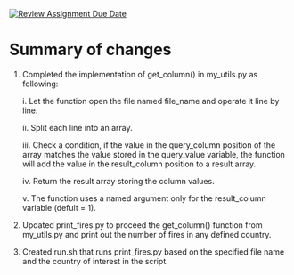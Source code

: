 [![Review Assignment Due Date](https://classroom.github.com/assets/deadline-readme-button-24ddc0f5d75046c5622901739e7c5dd533143b0c8e959d652212380cedb1ea36.svg)](https://classroom.github.com/a/oQi7O4AA)
# Summary of changes
1. Completed the implementation of get_column() in my_utils.py as following:
   
   i.  Let the function open the file named file_name and operate it line by line.

   ii. Split each line into an array.

   iii. Check a condition, if the value in the query_column position of the array matches the value stored in the query_value variable, the function will add the value in the result_column position to a result array.

   iv. Return the result array storing the column values.

   v. The function uses a named argument only for the result_column variable (defult = 1).

2. Updated print_fires.py to proceed the get_column() function from my_utils.py and print out the number of fires in any defined country.

3. Created run.sh that runs print_fires.py based on the specified file name and the country of interest in the script.
